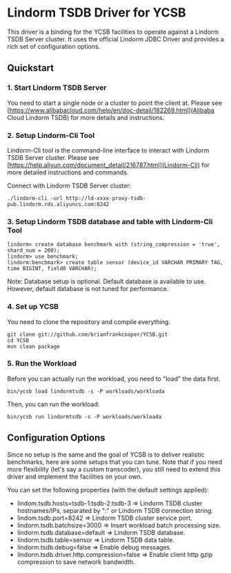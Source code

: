 <!--
Copyright (c) 2015-2017 YCSB contributors. All rights reserved.

Licensed under the Apache License, Version 2.0 (the "License"); you
may not use this file except in compliance with the License. You
may obtain a copy of the License at

http://www.apache.org/licenses/LICENSE-2.0

Unless required by applicable law or agreed to in writing, software
distributed under the License is distributed on an "AS IS" BASIS,
WITHOUT WARRANTIES OR CONDITIONS OF ANY KIND, either express or
implied. See the License for the specific language governing
permissions and limitations under the License. See accompanying
LICENSE file.
-->

# Lindorm TSDB Driver for YCSB
This driver is a binding for the YCSB facilities to operate against a Lindorm TSDB Server cluster. It uses the official Lindorm JDBC Driver and provides a rich set of configuration options.

## Quickstart

### 1. Start Lindorm TSDB Server
You need to start a single node or a cluster to point the client at. Please see [https://www.alibabacloud.com/help/en/doc-detail/182269.html](Alibaba Cloud Lindorm TSDB) for more details and instructions.

### 2. Setup Lindorm-Cli Tool 
Lindorm-Cli tool is the command-line interface to interact with Lindorm TSDB Server cluster.
Please see [https://help.aliyun.com/document_detail/216787.html](Lindorm-Cli) for more detailed instructions and commands.

Connect with Lindorm TSDB Server cluster:
```
./lindorm-cli -url http://ld-xxxx-proxy-tsdb-pub.lindorm.rds.aliyuncs.com:8242
```

### 3. Setup Lindorm TSDB database and table with Lindorm-Cli Tool
```
lindorm> create database benchmark with (string_compression = 'true', shard_num = 200);
lindorm> use benchmark;
lindorm:benchmark> create table sensor (device_id VARCHAR PRIMARY TAG, time BIGINT, field0 VARCHAR);
```
Note: Database setup is optional. Default database is available to use. However, default database is not tuned for performance.

### 4. Set up YCSB
You need to clone the repository and compile everything.

```
git clone git://github.com/brianfrankcooper/YCSB.git
cd YCSB
mvn clean package
```

### 5. Run the Workload
Before you can actually run the workload, you need to "load" the data first.

```
bin/ycsb load lindormtsdb -s -P workloads/workloada
```

Then, you can run the workload:

```
bin/ycsb run lindormtsdb -s -P workloads/workloada
```

## Configuration Options
Since no setup is the same and the goal of YCSB is to deliver realistic benchmarks, here are some setups that you can
tune. Note that if you need more flexibility (let's say a custom transcoder), you still need to extend this driver and
implement the facilities on your own.

You can set the following properties (with the default settings applied):

- lindom.tsdb.hosts=tsdb-1:tsdb-2:tsdb-3 => Lindorm TSDB cluster hostnames/IPs, separated by ":" or Lindorm TSDB connection string.
- lindom.tsdb.port=8242 => Lindorm TSDB cluster service port.
- lindorm.tsdb.batchsize=3000 => Insert workload batch processing size.
- lindorm.tsdb.database=default => Lindorm TSDB database.
- lindorm.tsdb.table=sensor => Lindorm TSDB data table.
- lindorm.tsdb.debug=false => Enable debug messages.
- lindorm.tsdb.driver.http.compression=false => Enable client http gzip compression to save network bandwidth.